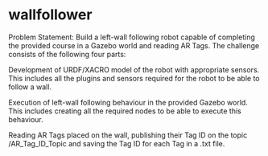 # wallfollower

Problem Statement:
Build a left-wall following robot capable of completing the provided course in a Gazebo world and reading AR Tags. The challenge consists of the following four parts:

Development of URDF/XACRO model of the robot with appropriate sensors. This includes all the plugins and sensors required for the robot to be able to follow a wall.

Execution of left-wall following behaviour in the provided Gazebo world. This includes creating all the required nodes to be able to execute this behaviour.

Reading AR Tags placed on the wall, publishing their Tag ID on the topic /AR_Tag_ID_Topic and saving the Tag ID for each Tag in a .txt file.


